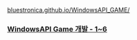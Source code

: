 [bluestronica.github.io/WindowsAPI_GAME/](https://bluestronica.github.io/WindowsAPI_GAME/)

### [WindowsAPI Game 개발 - 1~6](https://github.com/bluestronica/bluestronica.github.io/blob/main/WindowsAPI_GAME/WindowAPIGame_01_06.md)

